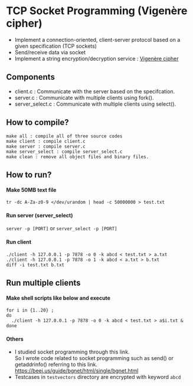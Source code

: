 # TCP Socket Programming (Vigenère cipher)  
- Implement a connection-oriented, client-server protocol based on a given specification (TCP sockets)  
- Send/receive data via socket  
- Implement a string encryption/decryption service : [Vigenère cipher](https://en.wikipedia.org/wiki/Vigen%C3%A8re_cipher)  
## Components
- client.c : Communicate with the server based on the specifcation.  
- server.c : Communicate with multiple clients using fork().  
- server_select.c : Communicate with multiple clients using select().  

## How to compile?
  `make all : compile all of three source codes`  
  `make client : compile client.c`  
  `make server : compile server.c`  
  `make server_select : compile server_select.c`  
  `make clean : remove all object files and binary files.`

## How to run?
#### Make 50MB text file
  `tr -dc A-Za-z0-9 </dev/urandom | head -c 50000000 > test.txt`
#### Run server (server_select)
  `server -p [PORT]` or `server_select -p [PORT]`
#### Run client
  `./client -h 127.0.0.1 -p 7878 -o 0 -k abcd < test.txt > a.txt`  
  `./client -h 127.0.0.1 -p 7878 -o 1 -k abcd < a.txt > b.txt`  
  `diff -i test.txt b.txt`
## Run multiple clients
#### Make shell scripts like below and execute 
  ```  
  for i in {1..20} ;  
do  
    ./client -h 127.0.0.1 -p 7878 -o 0 -k abcd < test.txt > a$i.txt &  
done  
```  
#### Others
- I studied socket programming through this link.  
So I wrote code related to socket programming such as send() or getaddrinfo() referring to this link.  
https://beej.us/guide/bgnet/html/single/bgnet.html  
- Testcases in `testvectors` directory are encrypted with keyword `abcd`
